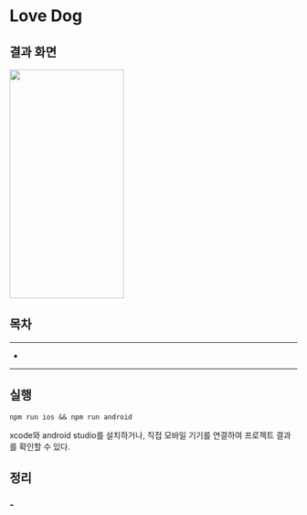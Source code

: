 # Love Dog

## 결과 화면

<img src="" width="200" height="400">

## 목차

---

- [](#)

---

## 실행

```
npm run ios && npm run android
```

xcode와 android studio를 설치하거나, 직접 모바일 기기를 연결하여 프로젝트 결과를 확인할 수 있다.

## 정리

### -
